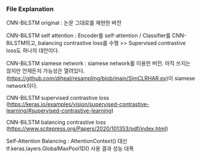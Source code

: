 ### File Explanation
CNN-BiLSTM original : 논문 그대로를 재현한 버전


CNN-BiLSTM self attention : Encoder를 self-attention / Classifier를 CNN-BiLSTM하고, balancing contrastive loss를 수행 >> Supervised contrastive loss도 하나의 대안이다.


CNN-BiLSTM siamese network : siamese network를 이용한 버전. 아직 쓰지는 않지만 언제든지 가능성은 열려있다. (https://github.com/diheal/resampling/blob/main/SimCLRHAR.py)이 siamese network이다.


CNN-BiLSTM supervised contrastive loss
(https://keras.io/examples/vision/supervised-contrastive-learning/#supervised-contrastive-learning)

CNN-BiLSTM balancing contrastive loss
(https://www.scitepress.org/Papers/2020/101353/pdf/index.html)


Self-Attention Balancing : AttentionContext() 대신 tf.keras.layers.GlobalMaxPool1D() 사용 결과 성능 대폭 
